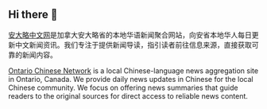 ## Hi there 👋

[安大略中文网](https://ontarionet.ca/)是加拿大安大略省的本地华语新闻聚合网站，向安省本地华人每日更新中文新闻资讯。我们专注于提供新闻导读，指引读者前往信息来源，直接获取可靠的新闻内容。

[Ontario Chinese Network](https://ontarionet.ca/) is a local Chinese-language news aggregation site in Ontario, Canada. We provide daily news updates in Chinese for the local Chinese community. We focus on offering news summaries that guide readers to the original sources for direct access to reliable news content.

<!--
**ontarionet/ontarionet** is a ✨ _special_ ✨ repository because its `README.md` (this file) appears on your GitHub profile.

Here are some ideas to get you started:

- 🔭 I’m currently working on ...
- 🌱 I’m currently learning ...
- 👯 I’m looking to collaborate on ...
- 🤔 I’m looking for help with ...
- 💬 Ask me about ...
- 📫 How to reach me: ...
- 😄 Pronouns: ...
- ⚡ Fun fact: ...
-->
